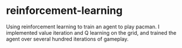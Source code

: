 # reinforcement-learning

Using reinforcement learning to train an agent to play pacman. I implemented value iteration and Q learning on the grid, and trained the agent over several hundred iterations of gameplay.
